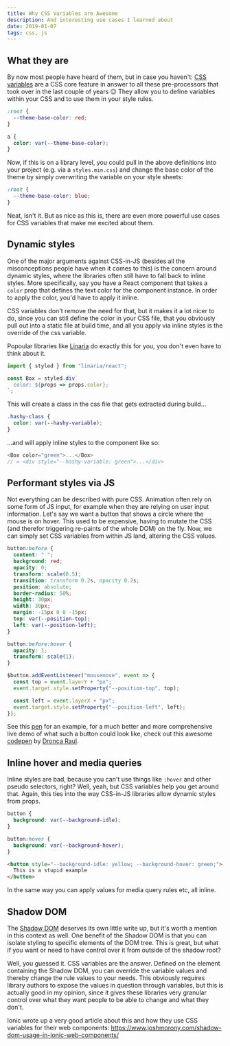 ```yaml
---
title: Why CSS Variables are Awesome
description: And interesting use cases I learned about
date: 2019-01-07
tags: css, js
---
```


## What they are

By now most people have heard of them, but in case you haven't: [CSS variables](https://developer.mozilla.org/en-US/docs/Web/CSS/Using_CSS_variables) are a CSS core feature in answer to all these pre-processors that took over in the last couple of years 😉 They allow you to define variables within your CSS and to use them in your style rules.

```css
:root {
  --theme-base-color: red;
}

a {
  color: var(--theme-base-color);
}
```

Now, if this is on a library level, you could pull in the above definitions into your project (e.g. via a `styles.min.css`) and change the base color of the theme by simply overwriting the variable on your style sheets:

```css
:root {
  --theme-base-color: blue;
}
```

Neat, isn't it. But as nice as this is, there are even more powerful use cases for CSS variables that make me excited about them.

## Dynamic styles

One of the major arguments against CSS-in-JS (besides all the misconceptions people have when it comes to this) is the concern around dynamic styles, where the libraries often still have to fall back to inline styles. More specifically, say you have a React component that takes a `color` prop that defines the text color for the component instance. In order to apply the color, you'd have to apply it inline.

CSS variables don't remove the need for that, but it makes it a lot nicer to do, since you can still define the color in your CSS file, that you obviously pull out into a static file at build time, and all you apply via inline styles is the override of the css variable.

Popoular libraries like [Linaria](https://linaria.now.sh/) do exactly this for you, you don't even have to think about it.

```js
import { styled } from "linaria/react";

const Box = styled.div`
  color: ${props => props.color};
`;
```

This will create a class in the css file that gets extracted during build...

```css
.hashy-class {
  color: var(--hashy-variable);
}
```

...and will apply inline styles to the component like so:

```js
<Box color="green">...</Box>
// = <div style="--hashy-variable: green">...</div>
```

## Performant styles via JS

Not everything can be described with pure CSS. Animation often rely on some form of JS input, for example when they are relying on user input information. Let's say we want a button that shows a circle where the mouse is on hover. This used to be expensive, having to mutate the CSS (and therefor triggering re-paints of the whole DOM) on the fly. Now, we can simply set CSS variables from within JS land, altering the CSS values.

```css
button:before {
  content: " ";
  background: red;
  opacity: 0;
  transform: scale(0.5);
  transition: transform 0.2s, opacity 0.2s;
  position: absolute;
  border-radius: 50%;
  height: 30px;
  width: 30px;
  margin: -15px 0 0 -15px;
  top: var(--position-top);
  left: var(--position-left);
}

button:before:hover {
  opacity: 1;
  transform: scale(1);
}
```

```js
$button.addEventListener("mousemove", event => {
  const top = event.layerY + "px";
  event.target.style.setProperty("--position-top", top);

  const left = event.layerX + "px";
  event.target.style.setProperty("--position-left", left);
});
```

See this [pen](https://codepen.io/anon/pen/exVPaB) for an example, for a much better and more comprehensive live demo of what such a button could look like, check out this awesome [codepen](https://codepen.io/rauldronca/pen/WMayrP) by [Dronca Raul](https://codepen.io/rauldronca).

## Inline hover and media queries

Inline styles are bad, because you can't use things like `:hover` and other pseudo selectors, right? Well, yeah, but CSS variables help you get around that. Again, this ties into the way CSS-in-JS libraries allow dynamic styles from props.

```css
button {
  background: var(--background-idle);
}

button:hover {
  background: var(--background-hover);
}
```

```html
<button style="--background-idle: yellow; --background-hover: green;">
  This is a stupid example
</button>
```

In the same way you can apply values for media query rules etc, all inline.

## Shadow DOM

The [Shadow DOM](https://developers.google.com/web/fundamentals/web-components/shadowdom) deserves its own little write up, but it's worth a mention in this context as well. One benefit of the Shadow DOM is that you can isolate styling to specific elements of the DOM tree. This is great, but what if you want or need to have control over it from outside of the shadow root?

Well, you guessed it. CSS variables are the answer. Defined on the element containing the Shadow DOM, you can override the variable values and thereby change the rule values to your needs. This obviously requires library authors to expose the values in question through variables, but this is actually good in my opinion, since it gives these libraries very granular control over what they want people to be able to change and what they don't.

Ionic wrote up a very good article about this and how they use CSS variables for their web components: https://www.joshmorony.com/shadow-dom-usage-in-ionic-web-components/
